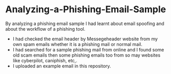 # Analyzing-a-Phishing-Email-Sample

By analyzing a phishing email sample I had learnt about email spoofing and about the workflow of a phishing tool.
 * I had checked the email header by Messegeheader website from my own spam emails whether it is a phishing mail or normal mail.
 * I had searched for a sample phishing mail from online and I found some old scam emails then some phishing emails too from so may websites like cyberpilot, caniphish, etc,.
 * I uploaded an example email in this repository.
